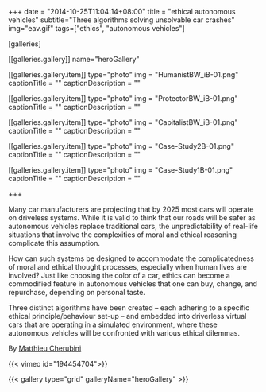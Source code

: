 +++
date = "2014-10-25T11:04:14+08:00"
title = "ethical autonomous vehicles"
subtitle="Three algorithms solving unsolvable car crashes"
img="eav.gif"
tags=["ethics", "autonomous vehicles"]

[galleries]

[[galleries.gallery]]
  name="heroGallery"

  [[galleries.gallery.item]]
  type="photo"
  img = "HumanistBW_iB-01.png"
  captionTitle = ""
  captionDescription = ""

  [[galleries.gallery.item]]
  type="photo"
  img = "ProtectorBW_iB-01.png"
  captionTitle = ""
  captionDescription = ""

  [[galleries.gallery.item]]
  type="photo"
  img = "CapitalistBW_iB-01.png"
  captionTitle = ""
  captionDescription = ""

  [[galleries.gallery.item]]
  type="photo"
  img = "Case-Study2B-01.png"
  captionTitle = ""
  captionDescription = ""

  [[galleries.gallery.item]]
  type="photo"
  img = "Case-Study1B-01.png"
  captionTitle = ""
  captionDescription = ""

+++


Many car manufacturers are projecting that by 2025 most cars will operate on driveless systems. While it is valid to think that our roads will be safer as autonomous vehicles replace traditional cars, the unpredictability of real-life situations that involve the complexities of moral and ethical reasoning complicate this assumption.

How can such systems be designed to accommodate the complicatedness of moral and ethical thought processes, especially when human lives are involved? Just like choosing the color of a car, ethics can become a commodified feature in autonomous vehicles that one can buy, change, and repurchase, depending on personal taste.

Three distinct algorithms have been created – each adhering to a specific ethical principle/behaviour set-up – and embedded into driverless virtual cars that are operating in a simulated environment, where these autonomous vehicles will be confronted with various ethical dilemmas.

By [Matthieu Cherubini](http://mchrbn.net/ethical-autonomous-vehicles/)

{{< vimeo id="194454704">}}

{{< gallery type="grid" galleryName="heroGallery" >}}
